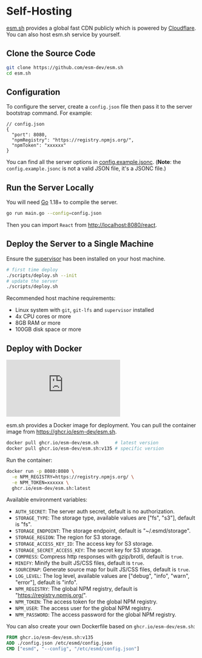 # Self-Hosting

[esm.sh](https://esm.sh) provides a global fast CDN publicly which is powered by
[Cloudflare](https://cloudflare.com). You can also host esm.sh service by yourself.

## Clone the Source Code

```bash
git clone https://github.com/esm-dev/esm.sh
cd esm.sh
```

## Configuration

To configure the server, create a `config.json` file then pass it to the server bootstrap command. For example:

```jsonc
// config.json
{
  "port": 8080,
  "npmRegistry": "https://registry.npmjs.org/",
  "npmToken": "xxxxxx"
}
```

You can find all the server options in [config.example.jsonc](./config.example.jsonc). (**Note**: the
`config.example.jsonc` is not a valid JSON file, it's a JSONC file.)

## Run the Server Locally

You will need [Go](https://golang.org/dl) 1.18+ to compile the server.

```bash
go run main.go --config=config.json
```

Then you can import `React` from <http://localhost:8080/react>.

## Deploy the Server to a Single Machine

Ensure the [supervisor](http://supervisord.org/) has been installed on your host machine.

```bash
# first time deploy
./scripts/deploy.sh --init
# update the server
./scripts/deploy.sh
```

Recommended host machine requirements:

- Linux system with `git`, `git-lfs` and `supervisor` installed
- 4x CPU cores or more
- 8GB RAM or more
- 100GB disk space or more

## Deploy with Docker

[![Docker Image](https://img.shields.io/github/v/tag/esm-dev/esm.sh?label=Docker&display_name=tag&sort=semver&style=flat&colorA=232323&colorB=232323&logo=docker&logoColor=eeeeee)](https://github.com/esm-dev/esm.sh/pkgs/container/esm.sh)

esm.sh provides a Docker image for deployment. You can pull the container image from <https://ghcr.io/esm-dev/esm.sh>.

```bash
docker pull ghcr.io/esm-dev/esm.sh      # latest version
docker pull ghcr.io/esm-dev/esm.sh:v135 # specific version
```

Run the container:

```bash
docker run -p 8080:8080 \
  -e NPM_REGISTRY=https://registry.npmjs.org/ \
  -e NPM_TOKEN=xxxxxx \
  ghcr.io/esm-dev/esm.sh:latest
```

Available environment variables:

- `AUTH_SECRET`: The server auth secret, default is no authorization.
- `STORAGE_TYPE`: The storage type, available values are ["fs", "s3"], default is "fs".
- `STORAGE_ENDPOINT`: The storage endpoint, default is "~/.esmd/storage".
- `STORAGE_REGION`: The region for S3 storage.
- `STORAGE_ACCESS_KEY_ID`: The access key for S3 storage.
- `STORAGE_SECRET_ACCESS_KEY`: The secret key for S3 storage.
- `COMPRESS`: Compress http responses with gzip/brotli, default is `true`.
- `MINIFY`: Minify the built JS/CSS files, default is `true`.
- `SOURCEMAP`: Generate source map for built JS/CSS files, default is `true`.
- `LOG_LEVEL`: The log level, available values are ["debug", "info", "warn", "error"], default is "info".
- `NPM_REGISTRY`: The global NPM registry, default is "https://registry.npmjs.org/".
- `NPM_TOKEN`: The access token for the global NPM registry.
- `NPM_USER`: The access user for the global NPM registry.
- `NPM_PASSWORD`: The access password for the global NPM registry.

You can also create your own Dockerfile based on `ghcr.io/esm-dev/esm.sh`:

```dockerfile
FROM ghcr.io/esm-dev/esm.sh:v135
ADD ./config.json /etc/esmd/config.json
CMD ["esmd", "--config", "/etc/esmd/config.json"]
```
